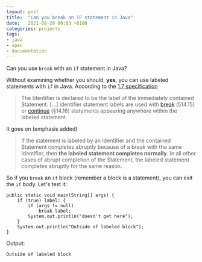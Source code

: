 ```yaml
---
layout: post
title:  "Can you break an IF statement in Java"
date:   2021-08-20 00:03 +0100
categories: projects
tags:
- java
- spec
- documentation
---
```



Can you use `break` with an `if` statement in Java?

Without examining whether you should, **yes**, you can use labeled statements with `if` in Java. According to the [1.7 specification][spec]
    
    
>The Identifier is declared to be the label of the immediately contained Statement. [...] identifier statement labels are used with [break][break] (§14.15) or [continue][cont] (§14.16) statements appearing anywhere within the  labeled statement.
        
It goes on (emphasis added)
        
> If the statement is labeled by an Identifier and the contained Statement completes abruptly because of a break with the same Identifier, then **the labeled statement completes normally**. In all other cases of abrupt completion of the Statement, the labeled statement completes abruptly for the same reason.
        
So if you `break` an `if` block (remember a block is a statement), you can exit the `if` body. Let's test it:
    
    
    public static void main(String[] args) {
        if (true) label: {
            if (args != null)
                break label;
            System.out.println("doesn't get here");
        }
        System.out.println("Outside of labeled block");
    }
    
        
Output:
    
    
    Outside of labeled block
    
    
[spec]: https://docs.oracle.com/javase/specs/jls/se7/html/jls-14.html#jls-14.7
[break]: https://docs.oracle.com/javase/specs/jls/se7/html/jls-14.html#jls-14.15
[cont]: https://docs.oracle.com/javase/specs/jls/se7/html/jls-14.html#jls-14.16
